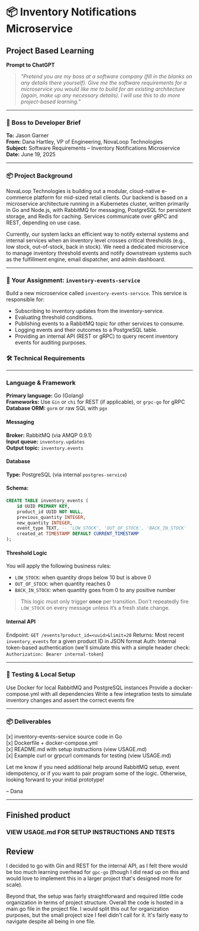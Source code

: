 # 📦 Inventory Notifications Microservice

## Project Based Learning

**Prompt to ChatGPT**
> _"Pretend you are my boss at a software company (fill in the blanks on any details there yourself). Give me the software requirements for a microservice you would like me to build for an existing architecture (again, make up any necessary details). I will use this to do more project-based learning."_

---

### 💼 Boss to Developer Brief
**To:** Jason Garner  
**From:** Dana Hartley, VP of Engineering, NovaLoop Technologies  
**Subject:** Software Requirements – Inventory Notifications Microservice  
**Date:** June 19, 2025  

---

### 📦 Project Background
NovaLoop Technologies is building out a modular, cloud-native e-commerce platform for mid-sized retail clients. Our backend is based on a microservice architecture running in a Kubernetes cluster, written primarily in Go and Node.js, with RabbitMQ for messaging, PostgreSQL for persistent storage, and Redis for caching. Services communicate over gRPC and REST, depending on use case.

Currently, our system lacks an efficient way to notify external systems and internal services when an inventory level crosses critical thresholds (e.g., low stock, out-of-stock, back in stock). We need a dedicated microservice to manage inventory threshold events and notify downstream systems such as the fulfillment engine, email dispatcher, and admin dashboard.

---

### 🧩 Your Assignment: `inventory-events-service`

Build a new microservice called `inventory-events-service`. This service is responsible for:
   - Subscribing to inventory updates from the inventory-service.
   - Evaluating threshold conditions.
   - Publishing events to a RabbitMQ topic for other services to consume.
   - Logging events and their outcomes to a PostgreSQL table.
   - Providing an internal API (REST or gRPC) to query recent inventory events for auditing purposes.

### 🛠️ Technical Requirements

---

### Language & Framework
   **Primary language:** Go (Golang)  
   **Frameworks:** Use `Gin` or `chi` for REST (if applicable), or `grpc-go` for gRPC  
   **Database ORM:** `gorm` or raw SQL with `pgx`  

#### Messaging
   **Broker:** RabbitMQ (via AMQP 0.9.1)  
   **Input queue:** `inventory.updates`  
   **Output topic:** `inventory.events`  

#### Database
   **Type:** PostgreSQL (via internal `postgres-service`)

#### Schema:
```sql
CREATE TABLE inventory_events (
    id UUID PRIMARY KEY,
    product_id UUID NOT NULL,
    previous_quantity INTEGER,
    new_quantity INTEGER,
    event_type TEXT, -- 'LOW_STOCK', 'OUT_OF_STOCK', 'BACK_IN_STOCK'
    created_at TIMESTAMP DEFAULT CURRENT_TIMESTAMP
);
```

#### Threshold Logic

You will apply the following business rules:
   - `LOW_STOCK`: when quantity drops below 10 but is above 0
   - `OUT_OF_STOCK`: when quantity reaches 0
   - `BACK_IN_STOCK`: when quantity goes from 0 to any positive number

> This logic must only trigger **once** per transition. Don't repeatedly fire `LOW_STOCK` on every message unless it’s a fresh state change.

#### Internal API
   Endpoint: `GET /events?product_id=<uuid>&limit=20`
   Returns: Most recent `inventory_events` for a given product ID in JSON format
   Auth: Internal token-based authentication (we'll simulate this with a simple header check: `Authorization: Bearer internal-token`)

---

### 🧪 Testing & Local Setup
   Use Docker for local RabbitMQ and PostgreSQL instances
   Provide a docker-compose.yml with all dependencies
   Write a few integration tests to simulate inventory changes and assert the correct events fire

---

### 📦 Deliverables
   [x] inventory-events-service source code in Go  
   [x] Dockerfile + docker-compose.yml  
   [x] README.md with setup instructions (view USAGE.md)  
   [x] Example curl or grpcurl commands for testing (view USAGE.md)  

Let me know if you need additional help around RabbitMQ setup, event idempotency, or if you want to pair program some of the logic. Otherwise, looking forward to your initial prototype!

– Dana

---

## Finished product

### VIEW USAGE.md FOR SETUP INSTRUCTIONS AND TESTS

## Review

I decided to go with Gin and REST for the internal API, as I felt there would be too much learning overhead for `gpc-go` (though I did read up on this and would love to implement this in a larger project that's designed more for scale).

Beyond that, the setup was fairly straightforward and required little code organization in terms of project structure. Overall the code is hosted in a main.go file in the project file. I would split this out for organization purposes, but the small project size I feel didn't call for it. It's fairly easy to navigate despite all being in one file.
